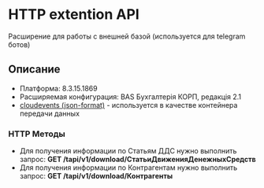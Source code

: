 # HTTP extention API
Расширение для работы с внешней базой (используется для telegram ботов)

## Описание
- Платформа: 8.3.15.1869
- Расширяемая конфигурация: BAS Бухгалтерія КОРП, редакція 2.1
- [cloudevents (json-format)](https://github.com/cloudevents/spec/blob/v1.0.1/json-format.md) - используется в качестве контейнера передачи данных

### HTTP Методы
  * Для получения информации по Статьям ДДС нужно выполнить запрос:
 **GET /tapi/v1/download/СтатьиДвиженияДенежныхСредств**
  * Для получения информации по Контрагентам нужно выполнить запрос:
**GET /tapi/v1/download/Контрагенты** 
